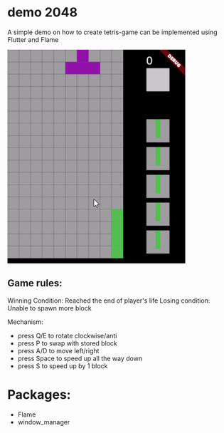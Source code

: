 # demo 2048

A simple demo on how to create tetris-game can be implemented using Flutter and Flame

<img src="screenshot/demo.gif" alt="demo" width="400px">


## Game rules:

Winning Condition: Reached the end of player's life
Losing condition: Unable to spawn more block

Mechanism:
- press Q/E to rotate clockwise/anti
- press P to swap with stored block
- press A/D to move left/right
- press Space to speed up all the way down
- press S to speed up by 1 block


# Packages:
- Flame
- window_manager
